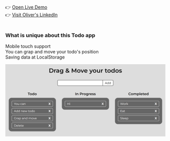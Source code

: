 👉 [Open Live Demo](https://image.dondekma.com/)
<br />
👉 [Visit Oliver's LinkedIn](https://www.linkedin.com/in/oliver-noh-7115ab1b1/)
<br />
<br />

### What is unique about this Todo app

Mobile touch support
<br />
You can grap and move your todo's position
<br />
Saving data at LocalStorage

<p>
    <img width="500px" src="screenshots/todo.png" alt="todo">
</p>
<br />
